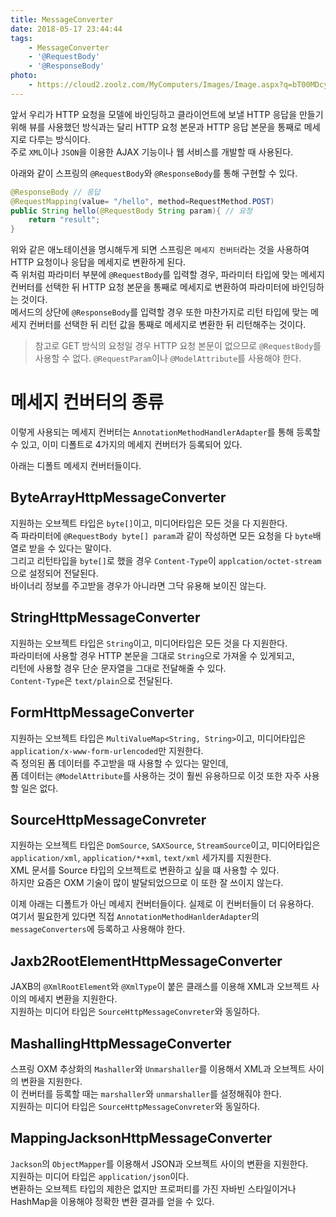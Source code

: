 ```yaml
---
title: MessageConverter
date: 2018-05-17 23:44:44
tags:
    - MessageConverter
    - '@RequestBody'
    - '@ResponseBody'
photo: 
    - https://cloud2.zoolz.com/MyComputers/Images/Image.aspx?q=bT00MDcyNDcma2V5PTIwOTU2NzA4ODYmdHlwZT1sJno9MjAxOC8wNC8yMiAxMjo1Nw==
---
```


앞서 우리가 HTTP 요청을 모델에 바인딩하고 클라이언트에 보낼 HTTP 응답을 만들기 위해 뷰를 사용했던 방식과는 달리 HTTP 요청 본문과 HTTP 응답 본문을 통째로 메세지로 다루는 방식이다.  
주로 `XML`이나 `JSON`을 이용한 AJAX 기능이나 웹 서비스를 개발할 때 사용된다.  

아래와 같이 스프링의 `@RequestBody`와 `@ResponseBody`를 통해 구현할 수 있다.
```java
@ResponseBody // 응답
@RequestMapping(value= "/hello", method=RequestMethod.POST)
public String hello(@RequestBody String param){ // 요청
    return "result";
}
```
위와 같은 애노테이션을 명시해두게 되면 스프링은 `메세지 컨버터`라는 것을 사용하여 HTTP 요청이나 응답을 메세지로 변환하게 된다.  
즉 위처럼 파라미터 부분에 `@RequestBody`를 입력할 경우, 파라미터 타입에 맞는 메세지 컨버터를 선택한 뒤 HTTP 요청 본문을 통째로 메세지로 변환하여 파라미터에 바인딩하는 것이다.  
메서드의 상단에 `@ResponseBody`를 입력할 경우 또한 마찬가지로 리턴 타입에 맞는 메세지 컨버터를 선택한 뒤 리턴 값을 통째로 메세지로 변환한 뒤 리턴해주는 것이다.  
> 참고로 GET 방식의 요청일 경우 HTTP 요청 본문이 없으므로 `@RequestBody`를 사용할 수 없다. `@RequestParam`이나 `@ModelAttribute`를 사용해야 한다.  

# 메세지 컨버터의 종류
이렇게 사용되는 메세지 컨버터는 `AnnotationMethodHandlerAdapter`를 통해 등록할 수 있고, 이미 디폴트로 4가지의 메세지 컨버터가 등록되어 있다.  

아래는 디폴트 메세지 컨버터들이다.  

## ByteArrayHttpMessageConverter
지원하는 오브젝트 타입은 `byte[]`이고, 미디어타입은 모든 것을 다 지원한다.  
즉 파라미터에 `@RequestBody byte[] param`과 같이 작성하면 모든 요청을 다 `byte`배열로 받을 수 있다는 말이다.  
그리고 리턴타입을 `byte[]`로 했을 경우 `Content-Type`이 `applcation/octet-stream`으로 설정되어 전달된다.  
바이너리 정보를 주고받을 경우가 아니라면 그닥 유용해 보이진 않는다.  

## StringHttpMessageConverter
지원하는 오브젝트 타입은 `String`이고, 미디어타입은 모든 것을 다 지원한다.  
파라미터에 사용할 경우 HTTP 본문을 그대로 `String`으로 가져올 수 있게되고,  
리턴에 사용할 경우 단순 문자열을 그대로 전달해줄 수 있다.  
`Content-Type`은 `text/plain`으로 전달된다.  

## FormHttpMessageConverter
지원하는 오브젝트 타입은 `MultiValueMap<String, String>`이고, 미디어타입은 `application/x-www-form-urlencoded`만 지원한다.  
즉 정의된 폼 데이터를 주고받을 때 사용할 수 있다는 말인데,  
폼 데이터는 `@ModelAttribute`를 사용하는 것이 훨씬 유용하므로 이것 또한 자주 사용할 일은 없다.  

## SourceHttpMessageConvreter
지원하는 오브젝트 타입은 `DomSource`, `SAXSource`, `StreamSource`이고, 미디어타입은 `application/xml`, `application/*+xml`, `text/xml` 세가지를 지원한다.  
XML 문서를 Source 타입의 오브젝트로 변환하고 싶을 떄 사용할 수 있다.  
하지만 요즘은 OXM 기술이 많이 발달되었으므로 이 또한 잘 쓰이지 않는다.  

이제 아래는 디폴트가 아닌 메세지 컨버터들이다. 실제로 이 컨버터들이 더 유용하다.  
여기서 필요한게 있다면 직접 `AnnotationMethodHanlderAdapter`의 `messageConverters`에 등록하고 사용해야 한다.  

## Jaxb2RootElementHttpMessageConverter
JAXB의 `@XmlRootElement`와 `@XmlType`이 붙은 클래스를 이용해 XML과 오브젝트 사이의 메세지 변환을 지원한다.  
지원하는 미디어 타입은 `SourceHttpMessageConvreter`와 동일하다.  

## MashallingHttpMessageConverter
스프링 OXM 추상화의 `Mashaller`와 `Unmarshaller`를 이용해서 XML과 오브젝트 사이의 변환을 지원한다.  
이 컨버터를 등록할 때는 `marshaller`와 `unmarshaller`를 설정해줘야 한다.  
지원하는 미디어 타입은 `SourceHttpMessageConvreter`와 동일하다.  

## MappingJacksonHttpMessageConverter
`Jackson`의 `ObjectMapper`를 이용해서 JSON과 오브젝트 사이의 변환을 지원한다.  
지원하는 미디어 타입은 `application/json`이다.  
변환하는 오브젝트 타입의 제한은 없지만 프로퍼티를 가진 자바빈 스타일이거나 HashMap을 이용해야 정확한 변환 결과를 얻을 수 있다.  



<!-- more -->
